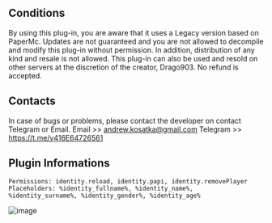 ## Conditions
By using this plug-in, you are aware that it uses a Legacy version based on PaperMc. Updates are not guaranteed and you are not allowed to decompile and modify this plug-in without permission. In addition, distribution of any kind and resale is not allowed. This plug-in can also be used and resold on other servers at the discretion of the creator, Drago903. No refund is accepted.

## Contacts
In case of bugs or problems, please contact the developer on contact Telegram or Email.
Email >> andrew.kosatka@gmail.com
Telegram >> https://t.me/y416E64726561

## Plugin Informations
    Permissions: identity.reload, identity.papi, identity.removePlayer
    Placeholders: %identity_fullname%, %identity_name%, %identity_surname%, %identity_gender%, %identity_age%
        
   ![image](https://user-images.githubusercontent.com/75158608/171508668-4566abf1-fb09-47dd-9ecd-a18816d63703.png)
